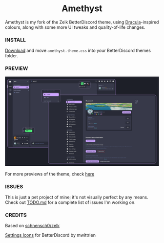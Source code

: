 <div align=center><h1>Amethyst</h1></div>

Amethyst is my fork of the Zelk BetterDiscord theme, using <a href="https://github.com/dracula/dracula-theme" target="_blank">Dracula</a>-inspired colours, along with some more UI tweaks and quality-of-life changes.

### INSTALL
[Download](https://github.com/kiosion/Amethyst/releases/download/v0.0.2/amethyst.theme.css) and move `amethyst.theme.css` into your BetterDiscord themes folder.

### PREVIEW
<img src="img/preview.png" alt="Theme preview"/>

For more previews of the theme, check [here](https://github.com/kiosion/Amethyst/tree/master/preview)

### ISSUES
This is just a pet project of mine; it's not visually perfect by any means. Check out [TODO.md](https://github.com/kiosion/Amethyst/tree/master/TODO.md) for a complete list of issues I'm working on.

### CREDITS
Based on [schnensch0/zelk](https://github.com/schnensch0/zelk)

[Settings Icons](https://github.com/mwittrien/BetterDiscordAddons/blob/master/Themes/_res/SettingsIcons.css) for BetterDiscord by mwittrien
